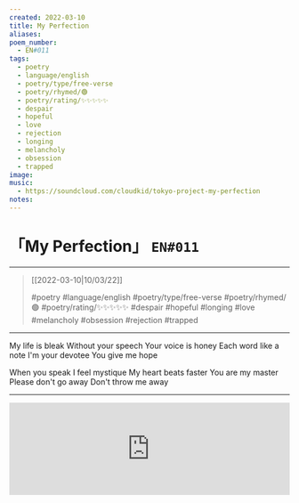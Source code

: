 ```yaml
---
created: 2022-03-10
title: My Perfection
aliases:
poem_number:
  - EN#011
tags:
  - poetry
  - language/english
  - poetry/type/free-verse
  - poetry/rhymed/🟢
  - poetry/rating/✨✨✨✨✨
  - despair
  - hopeful
  - love
  - rejection
  - longing
  - melancholy
  - obsession
  - trapped
image:
music:
  - https://soundcloud.com/cloudkid/tokyo-project-my-perfection
notes:
---
```

# 「My Perfection」 `EN#011`

---

> [[2022-03-10|10/03/22]]
> 
> #poetry 
> #language/english 
> #poetry/type/free-verse 
> #poetry/rhymed/🟢 
> #poetry/rating/✨✨✨✨✨ 
> #despair #hopeful #longing #love #melancholy #obsession #rejection #trapped 

---

My life is bleak
Without your speech
Your voice is honey
Each word like a note
I'm your devotee
You give me hope

When you speak
I feel mystique
My heart beats faster
You are my master
Please don't go away
Don't throw me away

---

<iframe width="100%" height="166" scrolling="no" frameborder="no" allow="autoplay" src="https://w.soundcloud.com/player/?url=https%3A//api.soundcloud.com/tracks/1029008449&color=%23ff5500&auto_play=false&hide_related=false&show_comments=true&show_user=true&show_reposts=false&show_teaser=true"></iframe>